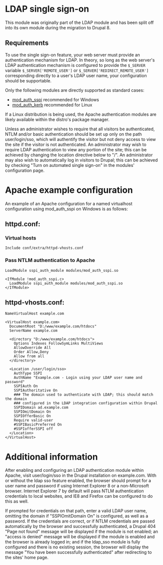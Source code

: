 
# LDAP single sign-on

This module was originally part of the LDAP module and has been split off into
its own module during the migration to Drupal 8.

## Requirements

To use the single sign-on feature, your web server must provide an
authentication mechanism for LDAP. In theory, so long as the web server's LDAP
authentication mechanism is configured to provide the `$_SERVER` variable
`$_SERVER['REMOTE_USER']` or `$_SERVER['REDIRECT_REMOTE_USER']` corresponding
directly to a user's LDAP user name, your configuration should be supportable.

Only the following modules are directly supported as standard cases:
* [mod_auth_sspi](http://mod-auth-sspi.sourceforge.net/) recommended for Windows
* [mod_auth_kerb](http://modauthkerb.sourceforge.net/) recommended for Linux

If a Linux distribution is being used, the Apache authentication modules are
likely available within the distro's package manager.

Unless an administrator wishes to require that all visitors be authenticated,
NTLM and/or basic authentication should be set up only on the path
user/login/sso, which will authentify the visitor but not deny access to view
the site if the visitor is not authenticated. An administrator may wish to
require LDAP authentication to view any portion of the site; this can be
achieved by changing the location directive below to "/". An administrator may
also wish to automatically log in visitors to Drupal; this can be achieved by
checking "Turn on automated single sign-on" in the modules' configuration page.

# Apache example configuration

An example of an Apache configuration for a named virtualhost configuration
using mod_auth_sspi on Windows is as follows:

## httpd.conf:

### Virtual hosts
`Include conf/extra/httpd-vhosts.conf`

### Pass NTLM authentication to Apache
```
LoadModule sspi_auth_module modules/mod_auth_sspi.so

<IfModule !mod_auth_sspi.c>
  LoadModule sspi_auth_module modules/mod_auth_sspi.so
</IfModule>
```

## httpd-vhosts.conf:

```
NameVirtualHost example.com

<VirtualHost example.com>
  DocumentRoot "D:/www/example.com/htdocs"
  ServerName example.com

  <directory "D:/www/example.com/htdocs">
    Options Indexes FollowSymLinks MultiViews
    AllowOverride All
    Order Allow,Deny
    Allow from all
  </directory>

  <Location /user/login/sso>
    AuthType SSPI
    AuthName "Example.com - Login using your LDAP user name and password"
    SSPIAuth On
    SSPIAuthoritative On
    ### The domain used to authenticate with LDAP; this should match the domain
    ### configured in the LDAP integration configuration within Drupal
    SSPIDomain ad.example.com
    SSPIOmitDomain On
    SSPIOfferBasic On
    Require valid-user
    #SSPIBasicPreferred On
    #SSPIofferSSPI off
  </Location>
</VirtualHost>
```

# Additional information

After enabling and configuring an LDAP authentication module within Apache,
visit user/login/sso in the Drupal installation on example.com. With or without
the ldap sso feature enabled, the browser should prompt for a user name and
password if using Internet Explorer 8 or a non-Microsoft browser. Internet
Explorer 7 by default will pass NTLM authentication credentials to local
websites, and IE8 and Firefox can be configured to do this as well.

If prompted for credentials on that path, enter a valid LDAP user name, omitting
the domain if "SSPIOmitDomain On" is configured, as well as a password. If the
credentials are correct, or if NTLM credentials are passed automatically by the
browser and successfully authenticated, a Drupal 404 "Page not found" message
will be displayed if the module is not enabled; an "access is denied" message
will be displayed if the module is enabled and the browser is already logged in;
and if the ldap_sso module is fully configured and there is no existing session,
the browser will display the message "You have been successfully authenticated"
after redirecting to the sites' home page.
